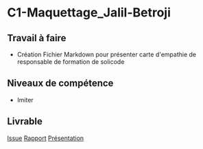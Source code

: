 # C1-Maquettage_Jalil-Betroji

## Travail à faire

- Création Fichier Markdown pour présenter carte d'empathie de responsable de formation de solicode

## Niveaux de compétence

- Imiter

## Livrable

[Issue](https://github.com/solicoders/gestion-personnels/issues/20)
[Rapport](https://solicoders.github.io/gestion-personnels/empathie-chef-de-formation/rapport.html)
[Présentation](https://solicoders.github.io/gestion-personnels/empathie-chef-de-formation/presentation.html#/1)